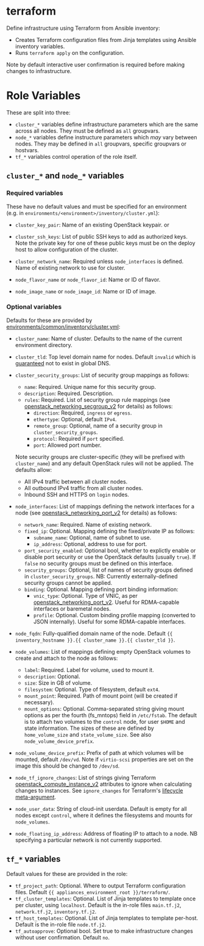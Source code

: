 # terraform

Define infrastructure using Terraform from Ansible inventory:
- Creates Terraform configuration files from Jinja templates using Ansible inventory variables.
- Runs `terraform apply` on the configuration.

Note by default interactive user confirmation is required before making changes to infrastructure.

# Role Variables

These are split into three:
- `cluster_*` variables define infrastructure parameters which are the same across all nodes. They must be defined as `all` groupvars.
- `node_*` variables define instructure parameters which *may* vary between nodes. They may be defined in `all` groupvars, specific groupvars or hostvars.
- `tf_*` variables control operation of the role itself.

## `cluster_*` and `node_*` variables

### Required variables
These have no default values and must be specified for an environment (e.g. in `environments/<environment>/inventory/cluster.yml`):
- `cluster_key_pair`: Name of an existing OpenStack keypair.
or
- `cluster_ssh_keys`: List of public SSH keys to add as authorized keys.
Note the private key for one of these public keys must be on the deploy host to allow configuration of the cluster.

- `cluster_network_name`: Required unless `node_interfaces` is defined. Name of existing network to use for cluster.
- `node_flavor_name` or `node_flavor_id`: Name or ID of flavor.
- `node_image_name` or `node_image_id`: Name or ID of image.

### Optional variables
Defaults for these are provided by [environments/common/inventory/cluster.yml](../../../environments/common/inventory/cluster.yml):

- `cluster_name`: Name of cluster. Defaults to the name of the current environment directory.
- `cluster_tld`: Top level domain name for nodes. Default `invalid` which is [guaranteed](https://www.rfc-editor.org/rfc/rfc2606.html#section-2) not to exist in global DNS.

- `cluster_security_groups`: List of security group mappings as follows:
    - `name`: Required. Unique name for this security group.
    - `description`: Required. Description.
    - `rules`: Required. List of security group rule mappings (see [openstack_networking_secgroup_v2](https://registry.terraform.io/providers/terraform-provider-openstack/openstack/latest/docs/resources/networking_secgroup_rule_v2) for details) as follows:
        - `direction`: Required, `ingress` or `egress`.
        - `ethertype`: Optional, default `IPv4`.
        - `remote_group`: Optional, name of a security group in `cluster_security_groups`.
        - `protocol`: Required if `port` specified.
        - `port`: Allowed port number.
    
    Note security groups are cluster-specific (they will be prefixed with `cluster_name`) and any default OpenStack rules will not be applied. The defaults allow:
    - All IPv4 traffic between all cluster nodes.
    - All outbound IPv4 traffic from all cluster nodes.
    - Inbound SSH and HTTPS on `login` nodes.

- `node_interfaces`: List of mappings defining the network interfaces for a node (see [openstack_networking_port_v2](https://registry.terraform.io/providers/terraform-provider-openstack/openstack/latest/docs/resources/networking_port_v2) for details) as follows:
    - `network_name`: Required. Name of existing network.
    - `fixed_ip`: Optional. Mapping defining the fixed/private IP as follows:
        - `subname_name`: Optional, name of subnet to use.
        - `ip_address`: Optional, address to use for port.
    - `port_security_enabled`: Optional bool, whether to explictly enable or disable port security or use the OpenStack defaults (usually `true`). If `false` no security groups must be defined on this interface.
    - `security_groups`: Optional, list of names of security groups defined in `cluster_security_groups`. NB: Currently externally-defined security groups cannot be applied.
    - `binding`: Optional. Mapping defining port binding information:
        - `vnic_type`: Optional. Type of VNIC, as per [openstack_networking_port_v2](https://registry.terraform.io/providers/terraform-provider-openstack/openstack/latest/docs/resources/networking_port_v2). Useful for RDMA-capable interfaces or baremetal nodes.
        - `profile`: Optional. Custom binding profile mapping (converted to JSON internally). Useful for some RDMA-capable interfaces.

- `node_fqdn`: Fully-qualified domain name of the node. Default `{{ inventory_hostname }}.{{ cluster_name }}.{{ cluster_tld }}`.
- `node_volumes`: List of mappings defining empty OpenStack volumes to create and attach to the node as follows:
    - `label`: Required. Label for volume, used to mount it.
    - `description`: Optional.
    - `size`: Size in GB of volume.
    - `filesystem`: Optional. Type of filesystem, default `ext4`.
    - `mount_point`: Required. Path of mount point (will be created if necessary).
    - `mount_options`: Optional. Comma-separated string giving mount options as per the fourth (fs_mntops) field in `/etc/fstab`.
    The default is to attach two volumes to the `control` node, for user `$HOME` and state information. The sizes of these are defined by `home_volume_size` and `state_volume_size`.
    See also `node_volume_device_prefix`.
- `node_volume_device_prefix`: Prefix of path at which volumes will be mounted, default `/dev/vd`. Note if `virtio-scsi` properties are set on the image this should be changed to `/dev/sd`.
- `node_tf_ignore_changes`: List of strings giving Terraform [openstack_compute_instance_v2](https://registry.terraform.io/providers/terraform-provider-openstack/openstack/latest/docs/resources/compute_instance_v2) attributes to ignore when calculating changes to instances. See `ignore_changes` for Terraform's [lifecycle meta-argument](https://developer.hashicorp.com/terraform/language/meta-arguments/lifecycle).
- `node_user_data`: String of cloud-init userdata. Default is empty for all nodes except `control`, where it defines the filesystems and mounts for `node_volumes`.
- `node_floating_ip_address`: Address of floating IP to attach to a node. NB specifying a particular network is not currently supported.

## `tf_*` variables
Default values for these are provided in the role:
- `tf_project_path`: Optional. Where to output Terraform configuration files. Default `{{ appliances_environment_root }}/terraform/`.
- `tf_cluster_templates`: Optional. List of Jinja templates to template once per cluster, using `localhost`. Default is the in-role files `main.tf.j2`, `network.tf.j2`, `inventory.tf.j2`.
- `tf_host_templates`: Optional. List of Jinja templates to template per-host. Default is the in-role file `node.tf.j2`.
- `tf_autoapprove`: Optional bool. Set true to make infrastructure changes without user confirmation. Default `no`.

